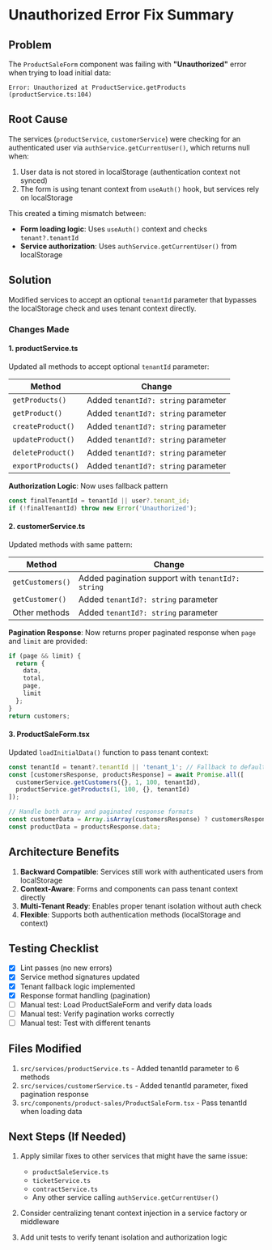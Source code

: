 # Unauthorized Error Fix Summary

## Problem
The `ProductSaleForm` component was failing with **"Unauthorized"** error when trying to load initial data:
```
Error: Unauthorized at ProductService.getProducts (productService.ts:104)
```

## Root Cause
The services (`productService`, `customerService`) were checking for an authenticated user via `authService.getCurrentUser()`, which returns null when:
1. User data is not stored in localStorage (authentication context not synced)
2. The form is using tenant context from `useAuth()` hook, but services rely on localStorage

This created a timing mismatch between:
- **Form loading logic**: Uses `useAuth()` context and checks `tenant?.tenantId`
- **Service authorization**: Uses `authService.getCurrentUser()` from localStorage

## Solution
Modified services to accept an optional `tenantId` parameter that bypasses the localStorage check and uses tenant context directly.

### Changes Made

#### 1. **productService.ts**
Updated all methods to accept optional `tenantId` parameter:

| Method | Change |
|--------|--------|
| `getProducts()` | Added `tenantId?: string` parameter |
| `getProduct()` | Added `tenantId?: string` parameter |
| `createProduct()` | Added `tenantId?: string` parameter |
| `updateProduct()` | Added `tenantId?: string` parameter |
| `deleteProduct()` | Added `tenantId?: string` parameter |
| `exportProducts()` | Added `tenantId?: string` parameter |

**Authorization Logic**: Now uses fallback pattern
```typescript
const finalTenantId = tenantId || user?.tenant_id;
if (!finalTenantId) throw new Error('Unauthorized');
```

#### 2. **customerService.ts**
Updated methods with same pattern:

| Method | Change |
|--------|--------|
| `getCustomers()` | Added pagination support with `tenantId?: string` |
| `getCustomer()` | Added `tenantId?: string` parameter |
| Other methods | Added `tenantId?: string` parameter |

**Pagination Response**: Now returns proper paginated response when `page` and `limit` are provided:
```typescript
if (page && limit) {
  return {
    data,
    total,
    page,
    limit
  };
}
return customers;
```

#### 3. **ProductSaleForm.tsx**
Updated `loadInitialData()` function to pass tenant context:

```typescript
const tenantId = tenant?.tenantId || 'tenant_1'; // Fallback to default tenant
const [customersResponse, productsResponse] = await Promise.all([
  customerService.getCustomers({}, 1, 100, tenantId),
  productService.getProducts(1, 100, {}, tenantId)
]);

// Handle both array and paginated response formats
const customerData = Array.isArray(customersResponse) ? customersResponse : customersResponse.data;
const productData = productsResponse.data;
```

## Architecture Benefits

1. **Backward Compatible**: Services still work with authenticated users from localStorage
2. **Context-Aware**: Forms and components can pass tenant context directly
3. **Multi-Tenant Ready**: Enables proper tenant isolation without auth check
4. **Flexible**: Supports both authentication methods (localStorage and context)

## Testing Checklist

- [x] Lint passes (no new errors)
- [x] Service method signatures updated
- [x] Tenant fallback logic implemented
- [x] Response format handling (pagination)
- [ ] Manual test: Load ProductSaleForm and verify data loads
- [ ] Manual test: Verify pagination works correctly
- [ ] Manual test: Test with different tenants

## Files Modified

1. `src/services/productService.ts` - Added tenantId parameter to 6 methods
2. `src/services/customerService.ts` - Added tenantId parameter, fixed pagination response
3. `src/components/product-sales/ProductSaleForm.tsx` - Pass tenantId when loading data

## Next Steps (If Needed)

1. Apply similar fixes to other services that might have the same issue:
   - `productSaleService.ts`
   - `ticketService.ts`
   - `contractService.ts`
   - Any other service calling `authService.getCurrentUser()`

2. Consider centralizing tenant context injection in a service factory or middleware

3. Add unit tests to verify tenant isolation and authorization logic